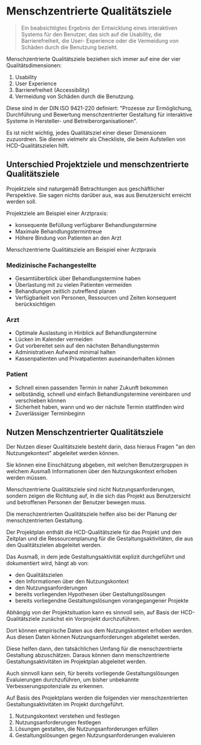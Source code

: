 # Menschzentrierte Qualitätsziele

> Ein beabsichtigtes Ergebnis der Entwicklung eines interaktiven Systems für
> den Benutzer, das sich auf die Usability, die Barrierefreiheit, die User-
> Experience oder die Vermeidung von Schäden durch die Benutzung bezieht.

Menschzentrierte Qualitätsziele beziehen sich immer auf eine der 
vier Qualitätsdimensionen:

1. Usability
2. User Experience
3. Barrierefreiheit (Accessibility)
4. Vermeidung von Schäden durch die Benutzung.

Diese sind in der DIN ISO 9421-220 definiert: "Prozesse zur Ermöglichung, 
Durchführung und Bewertung menschzentrierter Gestaltung für interaktive 
Systeme in Hersteller- und Betreiberorganisationen".

Es ist nicht wichtig, jedes Qualitätsziel einer dieser Dimensionen zuzuordnen.
Sie dienen vielmehr als Checkliste, die beim Aufstellen von HCD-Qualitätszielen
hilft.

## Unterschied Projektziele und menschzentrierte Qualitätsziele

Projektziele sind naturgemäß Betrachtungen aus geschäftlicher Perspektive.
Sie sagen nichts darüber aus, was aus Benutzersicht erreicht werden soll.

Projektziele am Beispiel einer Arztpraxis:

- konsequente Befüllung verfügbarer Behandlungstermine
- Maximale Behandlungstermintreue
- Höhere Bindung von Patienten an den Arzt

Menschzentrierte Qualitätsziele am Beispiel einer Arztpraxis

<div class="grid">
<div class="card flow" markdown="1">

### Medizinische Fachangestellte

- Gesamtüberblick über Behandlungstermine haben
- Überlastung mit zu vielen Patienten vermeiden
- Behandlungen zeitlich zutreffend planen
- Verfügbarkeit von Personen, Ressourcen und Zeiten konsequent
  berücksichtigen

</div>
<div class="card flow" markdown="1">

### Arzt

- Optimale Auslastung in Hinblick auf Behandlungstermine
- Lücken im Kalender vermeiden
- Gut vorbereitet sein auf den nächsten Behandlungstermin
- Administrativen Aufwand minimal halten
- Kassenpatienten und Privatpatienten auseinanderhalten können

</div>
<div class="card flow" markdown="1">

### Patient

- Schnell einen passenden Termin in naher Zukunft bekommen
- selbständig, schnell und einfach Behandlungstermine vereinbaren und verschieben können
- Sicherheit haben, wann und wo der nächste Termin stattfinden wird
- Zuverlässiger Terminbeginn

</div>
</div>

## Nutzen Menschzentrierter Qualitätsziele

Der Nutzen dieser Qualitätsziele besteht darin, dass hieraus 
Fragen "an den Nutzungekontext" abgeleitet werden können.

Sie können eine Einschätzung abgeben, mit welchen Benutzergruppen in welchem Ausmaß
Informationen über den Nutzungskontext erhoben werden müssen.

Menschzentrierte Qualitätsziele sind nicht Nutzungsanforderungen, sondern zeigen
die Richtung auf, in die sich das Projekt aus Benutzersicht und betroffenen Personen 
der Benutzer bewegen muss.

Die menschzentrierten Qualitätsziele helfen also bei der Planung der menschzentrierten Gestaltung.

Der Projektplan enthält die HCD-Qualitätsziele für das Projekt und den Zeitplan und die Ressourcenplanung für die Gestaltungsaktivitäten, die aus den Qualitätszielen abgeleitet werden.

Das Ausmaß, in dem jede Gestaltungsaktivität explizit durchgeführt und dokumentiert wird, hängt ab von:

- den Qualitätszielen
- den Informationen über den Nutzungskontext
- den Nutzungsanforderungen
- bereits vorliegenden Hypothesen über Gestaltungslösungen
- bereits vorliegendne Gestaltungslösungen vorangegangener Projekte

Abhängig von der Projektsituation kann es sinnvoll sein, auf Basis der HCD-Qualitätsziele zunächst ein Vorprojekt durchzuführen. 

Dort können empirische Daten aus dem Nutzungskontext erhoben werden. Aus diesen Daten können Nutzungsanforderungen abgeleitet werden.

Diese helfen dann, den tatsächlichen Umfang für die menschzentrierte Gestaltung abzuschätzen. Daraus können dann menschzentrierte Gestaltungsaktivitäten im Projektplan abgeleitet werden.

Auch sinnvoll kann sein, für bereits vorliegende Gestaltungslösungen 
Evaluierungen durchzuführen, um bisher unbekannte Verbesserungspotenziale zu erkennen.

Auf Basis des Projektplans werden die folgenden vier menschzentrierten Gestaltungsaktivitäten im Projekt durchgeführt.

1. Nutzungskontext verstehen und festlegen
2. Nutzungsanforderungen festlegen
3. Lösungen gestalten, die Nutzungsanforderungen erfüllen
4. Gestaltungslösungen gegen Nutzungsanforderungen evaluieren
